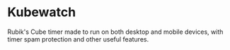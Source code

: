 # Kubewatch
Rubik's Cube timer made to run on both desktop and mobile devices, with timer spam protection and other useful features.

